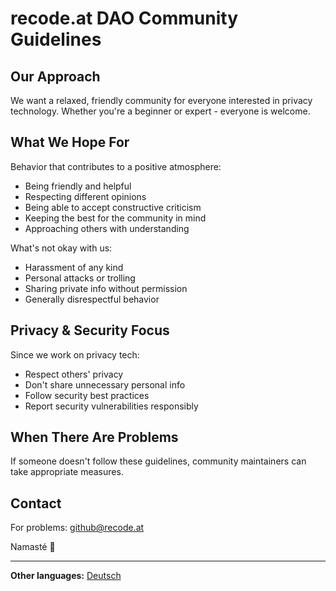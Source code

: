 # recode.at DAO Community Guidelines

## Our Approach
We want a relaxed, friendly community for everyone interested in privacy technology. Whether you're a beginner or expert - everyone is welcome.

## What We Hope For
Behavior that contributes to a positive atmosphere:
- Being friendly and helpful
- Respecting different opinions  
- Being able to accept constructive criticism
- Keeping the best for the community in mind
- Approaching others with understanding

What's not okay with us:
- Harassment of any kind
- Personal attacks or trolling
- Sharing private info without permission
- Generally disrespectful behavior

## Privacy & Security Focus
Since we work on privacy tech:
- Respect others' privacy
- Don't share unnecessary personal info  
- Follow security best practices
- Report security vulnerabilities responsibly

## When There Are Problems
If someone doesn't follow these guidelines, community maintainers can take appropriate measures.

## Contact
For problems: github@recode.at

Namasté 🙏

---

**Other languages:** [Deutsch](../../CODE_OF_CONDUCT.md)